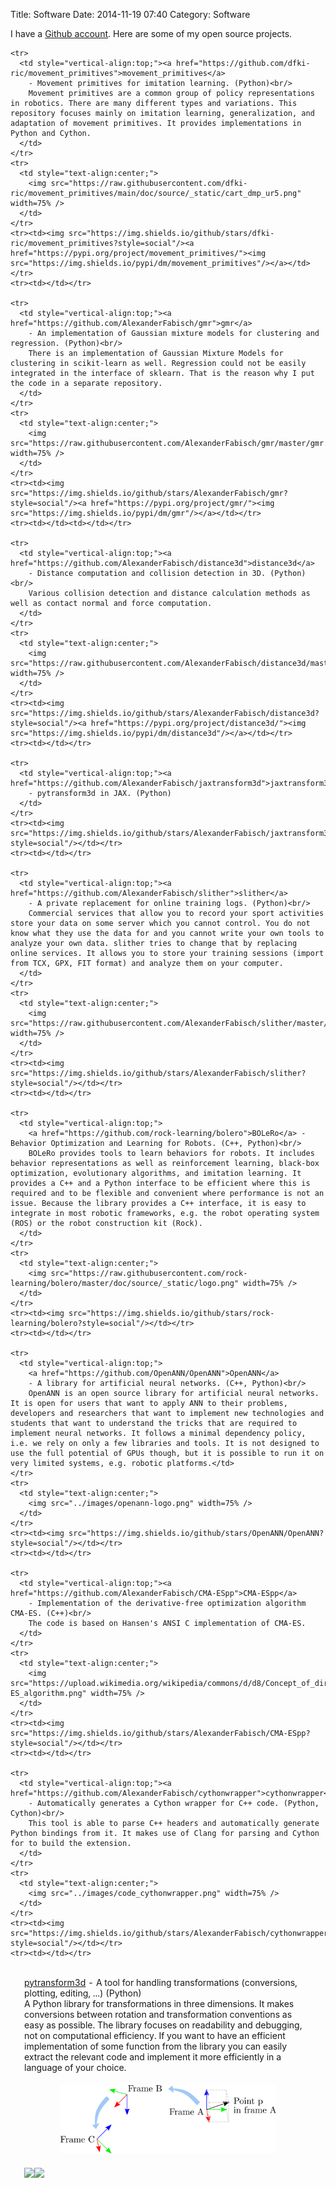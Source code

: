 Title: Software
Date: 2014-11-19 07:40
Category: Software

I have a [Github account](https://github.com/AlexanderFabisch).
Here are some of my open source projects.

<table align="center" style="border-spacing: 15px; border-collapse: separate; max-width:800px;">
  <tbody>
    <tr>
      <td style="vertical-align:top;">
        <a href="https://github.com/dfki-ric/pytransform3d">pytransform3d</a>
        - A tool for handling transformations (conversions, plotting, editing, ...) (Python)<br/>
        A Python library for transformations in three dimensions. It makes conversions between rotation and transformation conventions as easy as possible. The library focuses on readability and debugging, not on computational efficiency. If you want to have an efficient implementation of some function from the library you can easily extract the relevant code and implement it more efficiently in a language of your choice.
      </td>
    </tr>
    <tr>
      <td style="text-align:center;">
        <img src="https://raw.githubusercontent.com/dfki-ric/pytransform3d/master/doc/source/_static/transformation_modeling.png" width=75% />
      </td>
    </tr>
    <tr><td><img src="https://img.shields.io/github/stars/dfki-ric/pytransform3d?style=social"/><a href="https://pypi.org/project/pytransform3d/"><img src="https://img.shields.io/pypi/dm/pytransform3d"/></a></td></tr>
    <tr><td></td></tr>

    <tr>
      <td style="vertical-align:top;"><a href="https://github.com/dfki-ric/movement_primitives">movement_primitives</a>
        - Movement primitives for imitation learning. (Python)<br/>
        Movement primitives are a common group of policy representations in robotics. There are many different types and variations. This repository focuses mainly on imitation learning, generalization, and adaptation of movement primitives. It provides implementations in Python and Cython.
      </td>
    </tr>
    <tr>
      <td style="text-align:center;">
        <img src="https://raw.githubusercontent.com/dfki-ric/movement_primitives/main/doc/source/_static/cart_dmp_ur5.png" width=75% />
      </td>
    </tr>
    <tr><td><img src="https://img.shields.io/github/stars/dfki-ric/movement_primitives?style=social"/><a href="https://pypi.org/project/movement_primitives/"><img src="https://img.shields.io/pypi/dm/movement_primitives"/></a></td></tr>
    <tr><td></td></tr>

    <tr>
      <td style="vertical-align:top;"><a href="https://github.com/AlexanderFabisch/gmr">gmr</a>
        - An implementation of Gaussian mixture models for clustering and regression. (Python)<br/>
        There is an implementation of Gaussian Mixture Models for clustering in scikit-learn as well. Regression could not be easily integrated in the interface of sklearn. That is the reason why I put the code in a separate repository.
      </td>
    </tr>
    <tr>
      <td style="text-align:center;">
        <img src="https://raw.githubusercontent.com/AlexanderFabisch/gmr/master/gmr.png" width=75% />
      </td>
    </tr>
    <tr><td><img src="https://img.shields.io/github/stars/AlexanderFabisch/gmr?style=social"/><a href="https://pypi.org/project/gmr/"><img src="https://img.shields.io/pypi/dm/gmr"/></a></td></tr>
    <tr><td></td><td></td></tr>

    <tr>
      <td style="vertical-align:top;"><a href="https://github.com/AlexanderFabisch/distance3d">distance3d</a>
        - Distance computation and collision detection in 3D. (Python)<br/>
        Various collision detection and distance calculation methods as well as contact normal and force computation.
      </td>
    </tr>
    <tr>
      <td style="text-align:center;">
        <img src="https://raw.githubusercontent.com/AlexanderFabisch/distance3d/master/doc/source/_static/hydroelastic_contact_surface.png" width=75% />
      </td>
    </tr>
    <tr><td><img src="https://img.shields.io/github/stars/AlexanderFabisch/distance3d?style=social"/><a href="https://pypi.org/project/distance3d/"><img src="https://img.shields.io/pypi/dm/distance3d"/></a></td></tr>
    <tr><td></td></tr>

    <tr>
      <td style="vertical-align:top;"><a href="https://github.com/AlexanderFabisch/jaxtransform3d">jaxtransform3d</a>
        - pytransform3d in JAX. (Python)
      </td>
    </tr>
    <tr><td><img src="https://img.shields.io/github/stars/AlexanderFabisch/jaxtransform3d?style=social"/></td></tr>
    <tr><td></td></tr>

    <tr>
      <td style="vertical-align:top;"><a href="https://github.com/AlexanderFabisch/slither">slither</a>
        - A private replacement for online training logs. (Python)<br/>
        Commercial services that allow you to record your sport activities store your data on some server which you cannot control. You do not know what they use the data for and you cannot write your own tools to analyze your own data. slither tries to change that by replacing online services. It allows you to store your training sessions (import from TCX, GPX, FIT format) and analyze them on your computer.
      </td>
    </tr>
    <tr>
      <td style="text-align:center;">
        <img src="https://raw.githubusercontent.com/AlexanderFabisch/slither/master/doc/source/_static/slither.png" width=75% />
      </td>
    </tr>
    <tr><td><img src="https://img.shields.io/github/stars/AlexanderFabisch/slither?style=social"/></td></tr>
    <tr><td></td></tr>

    <tr>
      <td style="vertical-align:top;">
        <a href="https://github.com/rock-learning/bolero">BOLeRo</a> - Behavior Optimization and Learning for Robots. (C++, Python)<br/>
        BOLeRo provides tools to learn behaviors for robots. It includes behavior representations as well as reinforcement learning, black-box optimization, evolutionary algorithms, and imitation learning. It provides a C++ and a Python interface to be efficient where this is required and to be flexible and convenient where performance is not an issue. Because the library provides a C++ interface, it is easy to integrate in most robotic frameworks, e.g. the robot operating system (ROS) or the robot construction kit (Rock).
      </td>
    </tr>
    <tr>
      <td style="text-align:center;">
        <img src="https://raw.githubusercontent.com/rock-learning/bolero/master/doc/source/_static/logo.png" width=75% />
      </td>
    </tr>
    <tr><td><img src="https://img.shields.io/github/stars/rock-learning/bolero?style=social"/></td></tr>
    <tr><td></td></tr>

    <tr>
      <td style="vertical-align:top;">
        <a href="https://github.com/OpenANN/OpenANN">OpenANN</a>
        - A library for artificial neural networks. (C++, Python)<br/>
        OpenANN is an open source library for artificial neural networks. It is open for users that want to apply ANN to their problems, developers and researchers that want to implement new technologies and students that want to understand the tricks that are required to implement neural networks. It follows a minimal dependency policy, i.e. we rely on only a few libraries and tools. It is not designed to use the full potential of GPUs though, but it is possible to run it on very limited systems, e.g. robotic platforms.</td>
    </tr>
    <tr>
      <td style="text-align:center;">
        <img src="../images/openann-logo.png" width=75% />
      </td>
    </tr>
    <tr><td><img src="https://img.shields.io/github/stars/OpenANN/OpenANN?style=social"/></td></tr>
    <tr><td></td></tr>

    <tr>
      <td style="vertical-align:top;"><a href="https://github.com/AlexanderFabisch/CMA-ESpp">CMA-ESpp</a>
        - Implementation of the derivative-free optimization algorithm CMA-ES. (C++)<br/>
        The code is based on Hansen's ANSI C implementation of CMA-ES.
      </td>
    </tr>
    <tr>
      <td style="text-align:center;">
        <img src="https://upload.wikimedia.org/wikipedia/commons/d/d8/Concept_of_directional_optimization_in_CMA-ES_algorithm.png" width=75% />
      </td>
    </tr>
    <tr><td><img src="https://img.shields.io/github/stars/AlexanderFabisch/CMA-ESpp?style=social"/></td></tr>
    <tr><td></td></tr>

    <tr>
      <td style="vertical-align:top;"><a href="https://github.com/AlexanderFabisch/cythonwrapper">cythonwrapper</a>
        - Automatically generates a Cython wrapper for C++ code. (Python, Cython)<br/>
        This tool is able to parse C++ headers and automatically generate Python bindings from it. It makes use of Clang for parsing and Cython for to build the extension.
      </td>
    </tr>
    <tr>
      <td style="text-align:center;">
        <img src="../images/code_cythonwrapper.png" width=75% />
      </td>
    </tr>
    <tr><td><img src="https://img.shields.io/github/stars/AlexanderFabisch/cythonwrapper?style=social"/></td></tr>
    <tr><td></td></tr>
  </tbody>
</table>
